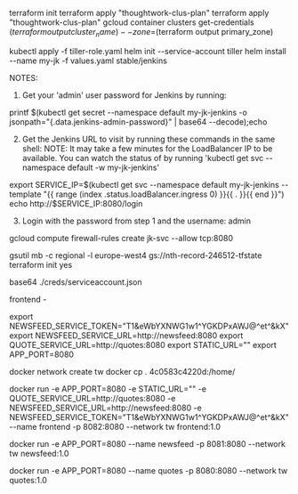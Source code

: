 terraform init
terraform apply "thoughtwork-clus-plan"
terraform apply "thoughtwork-clus-plan"
gcloud container clusters get-credentials $(terraform output cluster_name) --zone=$(terraform output primary_zone)


kubectl apply -f tiller-role.yaml
helm init --service-account tiller
helm install --name my-jk -f values.yaml stable/jenkins


NOTES:
1. Get your 'admin' user password for Jenkins by running:

printf $(kubectl get secret --namespace default my-jk-jenkins -o jsonpath="{.data.jenkins-admin-password}" | base64 --decode);echo

2. Get the Jenkins URL to visit by running these commands in the same shell:
  NOTE: It may take a few minutes for the LoadBalancer IP to be available.
        You can watch the status of by running 'kubectl get svc --namespace default -w my-jk-jenkins'

export SERVICE_IP=$(kubectl get svc --namespace default my-jk-jenkins --template "{{ range (index .status.loadBalancer.ingress 0) }}{{ . }}{{ end }}")
echo http://$SERVICE_IP:8080/login

3. Login with the password from step 1 and the username: admin


gcloud compute firewall-rules create jk-svc --allow tcp:8080


gsutil mb -c regional -l europe-west4 gs://nth-record-246512-tfstate
terraform init
yes

base64 ./creds/serviceaccount.json


frontend - 

export NEWSFEED_SERVICE_TOKEN="T1&eWbYXNWG1w1^YGKDPxAWJ@^et^&kX"
export NEWSFEED_SERVICE_URL=http://newsfeed:8080
export QUOTE_SERVICE_URL=http://quotes:8080
export STATIC_URL=""
export APP_PORT=8080

docker network create tw
docker cp . 4c0583c4220d:/home/

docker run -e APP_PORT=8080 -e STATIC_URL="" -e QUOTE_SERVICE_URL=http://quotes:8080 -e NEWSFEED_SERVICE_URL=http://newsfeed:8080 -e NEWSFEED_SERVICE_TOKEN="T1&eWbYXNWG1w1^YGKDPxAWJ@^et^&kX" --name frontend -p 8082:8080 --network tw frontend:1.0

docker run -e APP_PORT=8080 --name newsfeed -p 8081:8080 --network tw newsfeed:1.0

docker run -e APP_PORT=8080 --name quotes -p 8080:8080 --network tw quotes:1.0


